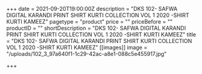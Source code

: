 +++
date = 2021-09-20T19:00:00Z
description = "DKS 102- SAFWA DIGITAL KARANDI PRINT SHIRT KURTI COLLECTION VOL 1 2020 -SHIRT KURTI  KAMEEZ"
pagetype = "product"
price = ""
priceBefore = ""
productID = ""
shortDescription = "DKS 102- SAFWA DIGITAL KARANDI PRINT SHIRT KURTI COLLECTION VOL 1 2020 -SHIRT KURTI  KAMEEZ"
title = "DKS 102- SAFWA DIGITAL KARANDI PRINT SHIRT KURTI COLLECTION VOL 1 2020 -SHIRT KURTI  KAMEEZ"
[[images]]
image = "/uploads/102_3_97a640f1-1c29-42ac-a8e1-088c5e455917.jpg"

+++
